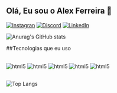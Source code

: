 ## Olá, Eu sou o Alex Ferreira 👋

[![Instagran](https://img.shields.io/badge/Instagram-E4405F?style=for-the-badge&logo=instagram&logoColor=white)](https://www.instagram.com/alex.c_ferreira/)
[![Discord](https://img.shields.io/badge/Discord-7289DA?style=for-the-badge&logo=discord&logoColor=white)](https://discord.com/channels/@alex.ferreira411)
[![LinkedIn](https://img.shields.io/badge/LinkedIn-0077B5?style=for-the-badge&logo=linkedin&logoColor=white)](https://www.linkedin.com/in/alex-ferreira411/)

![Anurag's GitHub stats](https://github-readme-stats.vercel.app/api?username=alexferreiraaf&show_icons=true&theme=radical)

##Tecnologias que eu uso

<div style="display: inline_block"><br/>
  <img align="center" alt="html5" src="https://img.shields.io/badge/HTML-239120?style=for-the-badge&logo=html5&logoColor=white"/>
  <img align="center" alt="html5" src="https://img.shields.io/badge/CSS-239120?&style=for-the-badge&logo=css3&logoColor=white"/>
  <img align="center" alt="html5" src="https://img.shields.io/badge/JavaScript-323330?style=for-the-badge&logo=javascript&logoColor=F7DF1E"/>
  <img align="center" alt="html5" src="https://img.shields.io/badge/Python-14354C?style=for-the-badge&logo=python&logoColor=white"/>
  <img align="center" alt="html5" src="https://img.shields.io/badge/Shell_Script-121011?style=for-the-badge&logo=gnu-bash&logoColor=white"/>
</div>

## 
![Top Langs](https://github-readme-stats.vercel.app/api/top-langs/?username=alexferreiraaf&hide_progress=true)
<!--
**alexferreiraaf/alexferreiraaf** is a ✨ _special_ ✨ repository because its `README.md` (this file) appears on your GitHub profile.

Here are some ideas to get you started:

- 🔭 I’m currently working on ...
- 🌱 I’m currently learning ...
- 👯 I’m looking to collaborate on ...
- 🤔 I’m looking for help with ...
- 💬 Ask me about ...
- 📫 How to reach me: ...
- 😄 Pronouns: ...
- ⚡ Fun fact: ...
-->
